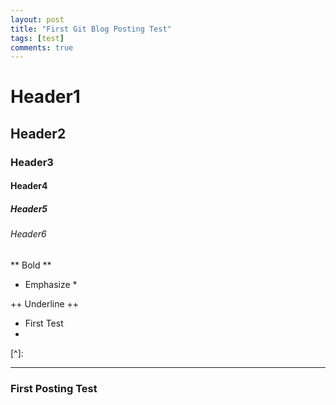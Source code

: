 ```yaml
---
layout: post
title: "First Git Blog Posting Test"
tags: [test]
comments: true
---
```

#  Header1
## Header2
### Header3
#### Header4
##### Header5
###### Header6

** Bold **
* Emphasize *

++ Underline ++

- First Test
- 
[^]: 

- - -
### First Posting Test